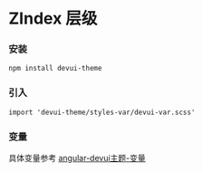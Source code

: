 # ZIndex 层级


### 安装
```
npm install devui-theme
```


### 引入

```
import 'devui-theme/styles-var/devui-var.scss'
```


### 变量

具体变量参考 [angular-devui主题-变量](https://devui.design/components/zh-cn/design-z-index/demo)